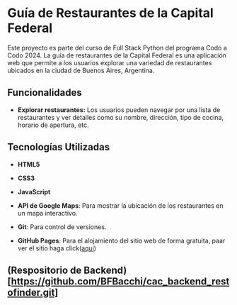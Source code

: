 # Guía de Restaurantes de la Capital Federal

Este proyecto es parte del curso de Full Stack Python del programa Codo a Codo 2024. La guía de restaurantes de la Capital Federal es una aplicación web que permite a los usuarios explorar una variedad de restaurantes ubicados en la ciudad de Buenos Aires, Argentina.

## Funcionalidades

- **Explorar restaurantes:** Los usuarios pueden navegar por una lista de restaurantes y ver detalles como su nombre, dirección, tipo de cocina, horario de apertura, etc.



## Tecnologías Utilizadas

- **HTML5**
- **CSS3**
- **JavaScript**
- **API de Google Maps**: Para mostrar la ubicación de los restaurantes en un mapa interactivo.

- **Git**: Para control de versiones.
- **GitHub Pages**: Para el alojamiento del sitio web de forma gratuita, paar ver el sitio haga click([aqui](https://bfbacchi.github.io/Restofinder_Frontend_CAC/))

## (Respositorio de Backend)[https://github.com/BFBacchi/cac_backend_restofinder.git]

